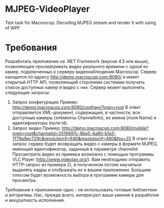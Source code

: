 # MJPEG-VideoPlayer
Test task for Macroscop. Decoding MJPEG stream and render it with using of WPF

# Требования

Разработать приложение на .NET Framework (версия 4.5 или выше), позволяющее просматривать видео реального времени с одной из камер, подключенных к серверу видеонаблюдения Macroscop. Сервер находится по адресу http://demo.macroscop.com:8080/ и имеет открытый HTTP API,  позволяющий сторонним системам получать список доступных камер и видео с них.
Сервер может выполнять следующие запросы:
1. Запрос конфигурации
Пример: http://demo.macroscop.com:8080/configex?login=root
В ответ отправляется XML-документ, содержащий, в частности, все доступные камеры (элементы ChannelInfo), их имена (поля Name) и идентификаторы (поля Id).
2. Запрос видео
Пример: http://demo.macroscop.com:8080/mobile?login=root&channelid=2016897c-8be5-4a80-b1a3-7f79a9ec729c&resolutionX=640&resolutionY=480&fps=25
В ответ на запрос сервер будет возвращать видео с камеры в формате MJPEG, имеющей идентификатор, заданный в параметре channelid.  Просмотреть видео из примера возможно с помощью программы VLC Player (http://www.videolan.org/).
Вам необходимо отправить HTTP-запрос из примера 2), в полученном потоке научиться выделять кадры и отображать их в вашем приложении. Большим плюсом будет возможность выбора в программе камеры для просмотра.

Требование к приложению одно - не использовать готовые библиотеки и алгоритмы. Нас, прежде всего, интересуют ваши умения в разработке и аккуратность исполнения.

